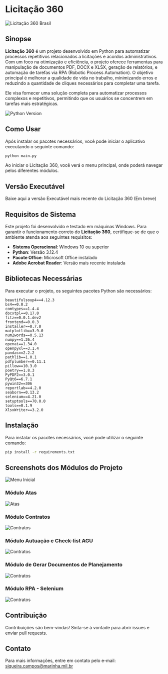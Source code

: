 
# Licitação 360

![Licitação 360 Brasil](https://github.com/Guilhermeksc/licitacao360/blob/master/resources/image/licitacao360_brasil.png)


## Sinopse
**Licitação 360** é um projeto desenvolvido em Python para automatizar processos repetitivos relacionados a licitações e acordos administrativos. Com um foco na otimização e eficiência, o projeto oferece ferramentas para manipulação de documentos PDF, DOCX e XLSX, geração de relatórios, e automação de tarefas via RPA (Robotic Process Automation). O objetivo principal é melhorar a qualidade de vida no trabalho, minimizando erros e reduzindo a quantidade de cliques necessários para completar uma tarefa.

Ele visa fornecer uma solução completa para automatizar processos complexos e repetitivos, permitindo que os usuários se concentrem em tarefas mais estratégicas.

![Python Version](https://img.shields.io/badge/python-3.12.5-blue)

## Como Usar
Após instalar os pacotes necessários, você pode iniciar o aplicativo executando o seguinte comando:

```sh
python main.py
```
Ao iniciar o Licitação 360, você verá o menu principal, onde poderá navegar pelos diferentes módulos.

## Versão Executável

Baixe aqui a versão Executável mais recente do Licitação 360 (Em breve)

## Requisitos de Sistema
Este projeto foi desenvolvido e testado em máquinas Windows. Para garantir o funcionamento correto do **Licitação 360**, certifique-se de que o ambiente atenda aos seguintes requisitos:

- **Sistema Operacional**: Windows 10 ou superior
- **Python**: Versão 3.12.4
- **Pacote Office**: Microsoft Office instalado
- **Adobe Acrobat Reader**: Versão mais recente instalada

## Bibliotecas Necessárias
Para executar o projeto, os seguintes pacotes Python são necessários:

```plaintext
beautifulsoup4==4.12.3
bs4==0.0.2
comtypes==1.4.4
docxtpl==0.17.0
fitz==0.0.1.dev2
frontend==0.0.3
installer==0.7.0
matplotlib==3.9.0
num2words==0.5.13
numpy==1.26.4
openai==1.34.0
openpyxl==3.1.4
pandas==2.2.2
pathlib==1.0.1
pdfplumber==0.11.1
pillow==10.3.0
poetry==1.8.3
PyPDF2==3.0.1
PyQt6==6.7.1
pywin32==306
reportlab==4.2.0
seaborn==0.13.2
selenium==4.21.0
setuptools==70.0.0
tools==0.1.9
XlsxWriter==3.2.0
```

## Instalação
Para instalar os pacotes necessários, você pode utilizar o seguinte comando:

```sh
pip install -r requirements.txt
```
## Screenshots dos Módulos do Projeto
![Menu Inicial](https://github.com/Guilhermeksc/licitacao360/blob/master/resources/image/readme1.png)

### Módulo Atas
![Atas](https://github.com/Guilhermeksc/licitacao360/blob/master/resources/image/readme2.png)

### Módulo Contratos
![Contratos](https://github.com/Guilhermeksc/licitacao360/blob/master/resources/image/readme3.png)

### Módulo Autuação e Check-list AGU
![Contratos](https://github.com/Guilhermeksc/licitacao360/blob/master/resources/image/readme4.png)

### Módulo de Gerar Documentos de Planejamento
![Contratos](https://github.com/Guilhermeksc/licitacao360/blob/master/resources/image/readme5.png)

### Módulo RPA - Selenium
![Contratos](https://github.com/Guilhermeksc/licitacao360/blob/master/resources/image/readme6.png)



## Contribuição
Contribuições são bem-vindas! Sinta-se à vontade para abrir issues e enviar pull requests.

## Contato
Para mais informações, entre em contato pelo e-mail: [siqueira.campos@marinha.mil.br](mailto:siqueira.campos@marinha.mil.br)